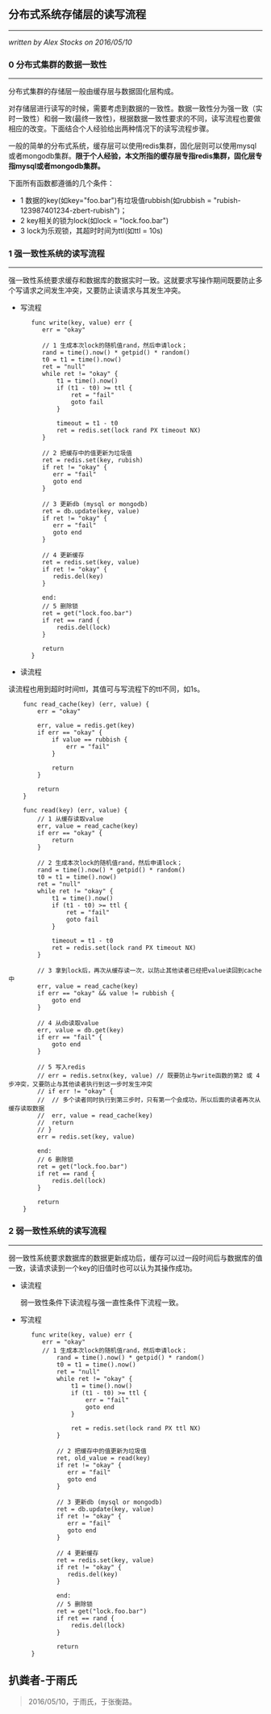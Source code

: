 ## 分布式系统存储层的读写流程 ##
---
*written by Alex Stocks on 2016/05/10*

### 0 分布式集群的数据一致性 ###
---


分布式集群的存储层一般由缓存层与数据固化层构成。

对存储层进行读写的时候，需要考虑到数据的一致性。数据一致性分为强一致（实时一致性）和弱一致(最终一致性)，根据数据一致性要求的不同，读写流程也要做相应的改变。下面结合个人经验给出两种情况下的读写流程步骤。

一般的简单的分布式系统，缓存层可以使用redis集群，固化层则可以使用mysql或者mongodb集群。**限于个人经验，本文所指的缓存层专指redis集群，固化层专指mysql或者mongodb集群。**


下面所有函数都遵循的几个条件：

   - 1 数据的key(如key="foo.bar")有垃圾值rubbish(如rubbish = "rubish-123987401234-zbert-rubish")；
   - 2 key相关的锁为lock(如lock = "lock.foo.bar")
   - 3 lock为乐观锁，其超时时间为ttl(如ttl = 10s)


### 1 强一致性系统的读写流程 ###
---

强一致性系统要求缓存和数据库的数据实时一致。这就要求写操作期间既要防止多个写请求之间发生冲突，又要防止读请求与其发生冲突。

- 写流程

		 func write(key, value) err {
		  	err = "okay"

		  	// 1 生成本次lock的随机值rand，然后申请lock；
		 	rand = time().now() * getpid() * random()
		 	t0 = t1 = time().now()
		 	ret = "null"
		 	while ret != "okay" {
		 	    t1 = time().now()
		 	    if (t1 - t0) >= ttl {
					ret = "fail"
		 	        goto fail
		 	    }

				timeout = t1 - t0
		 	    ret = redis.set(lock rand PX timeout NX)
		 	}

		 	// 2 把缓存中的值更新为垃圾值
		 	ret = redis.set(key, rubish)
		 	if ret != "okay" {
		 	   err = "fail"
		 	   goto end
		 	}

		 	// 3 更新db (mysql or mongodb)
		 	ret = db.update(key, value)
		 	if ret != "okay" {
		 	   err = "fail"
		 	   goto end
		 	}

		 	// 4 更新缓存
		 	ret = redis.set(key, value)
		 	if ret != "okay" {
		 	   redis.del(key)
		 	}

		 	end:
		 	// 5 删除锁
		 	ret = get("lock.foo.bar")
		 	if ret == rand {
		 	    redis.del(lock)
		 	}

			return
		 }


- 读流程

读流程也用到超时时间ttl，其值可与写流程下的ttl不同，如1s。

		func read_cache(key) (err, value) {
	 	 	err = "okay"

	 	 	err, value = redis.get(key)
     	 	if err == "okay" {
     	 		if value == rubbish {
	 	 			err = "fail"
	 	 		}

	 	 		return
	 	 	}

			return
		}

		func read(key) (err, value) {
     	 	// 1 从缓存读取value
	 	 	err, value = read_cache(key)
     	 	if err == "okay" {
	 	 		return
	 	 	}

		  	// 2 生成本次lock的随机值rand，然后申请lock；
		 	rand = time().now() * getpid() * random()
		 	t0 = t1 = time().now()
		 	ret = "null"
		 	while ret != "okay" {
		 	    t1 = time().now()
		 	    if (t1 - t0) >= ttl {
					ret = "fail"
		 	        goto fail
		 	    }

				timeout = t1 - t0
		 	    ret = redis.set(lock rand PX timeout NX)
		 	}

			// 3 拿到lock后，再次从缓存读一次，以防止其他读者已经把value读回到cache中
	 	 	err, value = read_cache(key)
     	 	if err == "okay" && value != rubbish {
	 	 		goto end
	 	 	}

     	 	// 4 从db读取value
	 	 	err, value = db.get(key)
     	 	if err == "fail" {
	 	 		goto end
	 	 	}

	 	 	// 5 写入redis
	 	 	// err = redis.setnx(key, value) // 既要防止与write函数的第2 或 4步冲突，又要防止与其他读者执行到这一步时发生冲突
			// if err != "okay" {
			// 	// 多个读者同时执行到第三步时，只有第一个会成功，所以后面的读者再次从缓存读取数据
			// 	err, value = read_cache(key)
			// 	return
			// }
	 	 	err = redis.set(key, value)

			end:
		 	// 6 删除锁
		 	ret = get("lock.foo.bar")
		 	if ret == rand {
		 	    redis.del(lock)
		 	}

			return
     	}

### 2 弱一致性系统的读写流程 ###
---

弱一致性系统要求数据库的数据更新成功后，缓存可以过一段时间后与数据库的值一致，读请求读到一个key的旧值时也可以认为其操作成功。

- 读流程

	弱一致性条件下读流程与强一直性条件下流程一致。

- 写流程

		 func write(key, value) err {
		  	err = "okay"
		  	// 1 生成本次lock的随机值rand，然后申请lock；
		 		rand = time().now() * getpid() * random()
		 		t0 = t1 = time().now()
		 		ret = "null"
		 		while ret != "okay" {
		 		    t1 = time().now()
		 		    if (t1 - t0) >= ttl {
						err = "fail"
						goto end
		 		    }

		 		    ret = redis.set(lock rand PX ttl NX)
		 		}

		 		// 2 把缓存中的值更新为垃圾值
		 		ret, old_value = read(key)
		 		if ret != "okay" {
		 		   err = "fail"
		 		   goto end
		 		}

		 		// 3 更新db (mysql or mongodb)
		 		ret = db.update(key, value)
		 		if ret != "okay" {
		 		   err = "fail"
		 		   goto end
		 		}

		 		// 4 更新缓存
		 		ret = redis.set(key, value)
		 		if ret != "okay" {
		 		   redis.del(key)
		 		}

		 		end:
		 		// 5 删除锁
		 		ret = get("lock.foo.bar")
		 		if ret == rand {
		 		    redis.del(lock)
		 		}

				return
		 }

## 扒粪者-于雨氏 ##

> 2016/05/10，于雨氏，于张衡路。

